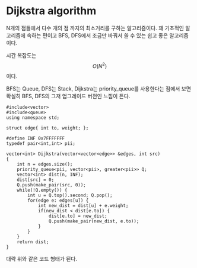 # Dijkstra algorithm

N개의 점들에서 다수 개의 점 까지의 최소거리를 구하는 알고리즘이다. 꽤 기초적인 알고리즘에 속하는 편이고 BFS, DFS에서 조금만 바꿔서 쓸 수 있는 쉽고 좋은 알고리즘이다.

시간 복잡도는 $$O(N^2)$$이다.

BFS는 Queue, DFS는 Stack, Dijkstra는 priority\_queue를 사용한다는 점에서 보면 확실히 BFS, DFS의 그저 업그레이드 버전인 느낌이 든다.

```
#include<vector>
#include<queue>
using namespace std;

struct edge{ int to, weight; };

#define INF 0x7FFFFFFF
typedef pair<int,int> pii;

vector<int> Dijkstra(vector<vector<edge>> &edges, int src)
{
    int n = edges.size();
    priority_queue<pii, vector<pii>, greater<pii>> Q;
    vector<int> dist(n, INF);
    dist[src] = 0;
    Q.push(make_pair(src, 0));
    while(!Q.empty()) {
        int u = Q.top().second; Q.pop();
        for(edge e: edges[u]) {
            int new_dist = dist[u] + e.weight;
            if(new_dist < dist[e.to]) {
                dist[e.to] = new_dist; 
                Q.push(make_pair(new_dist, e.to));
            }
        }
    }
    return dist;
}
```

대략 위와 같은 코드 형태가 된다.

